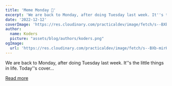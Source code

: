 ```yaml
---
title: 'Meme Monday 🎉'
excerpt: 'We are back to Monday, after doing Tuesday last week. It''s the little things in life.  Today''s cover...'
date: '2022-12-12'
coverImage: 'https://res.cloudinary.com/practicaldev/image/fetch/s--BXb-mirH--/c_imagga_scale,f_auto,fl_progressive,h_420,q_auto,w_1000/https://dev-to-uploads.s3.amazonaws.com/uploads/articles/1v41wj1k8rneqg3j67ct.png'
author:
  name: Koders
  picture: "assets/blog/authors/koders.png"
ogImage:
  url: 'https://res.cloudinary.com/practicaldev/image/fetch/s--BXb-mirH--/c_imagga_scale,f_auto,fl_progressive,h_420,q_auto,w_1000/https://dev-to-uploads.s3.amazonaws.com/uploads/articles/1v41wj1k8rneqg3j67ct.png'
---
```


We are back to Monday, after doing Tuesday last week. It''s the little things in life.  Today''s cover...

[Read more](https://dev.to/ben/meme-monday-1e1i)
